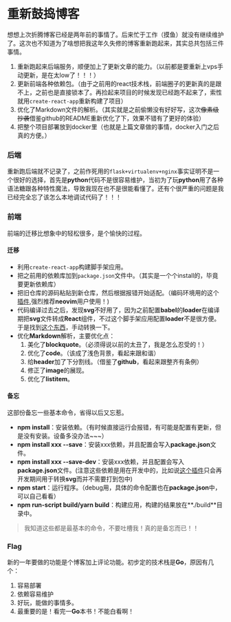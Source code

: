 # 重新鼓捣博客

想想上次折腾博客已经是两年前的事情了。后来忙于工作（摸鱼）就没有继续维护了。这次也不知道为了啥想把我这年久失修的博客重新跑起来，其实总共包括三件事情。
1. 重新跑起来后端服务，顺便加上了更新文章的能力。（以前都是要重新上vps手动更新，是在太low了！！！）
2. 更新前端各种依赖包。（由于之前用的react技术栈，前端圈子的更新真的是跟不上，之前也是直接锁本了。再捡起来项目的时候发现已经跑不起来了，索性就用`create-react-app`重新构建了项目）
3. 优化了Markdown文件的解析。（其实就是之前偷懒没有好好写，这次~~像素级抄袭~~借鉴github的README重新优化了下，效果不错有了更好的体验）
4. 把整个项目部署放到docker里（也就是上篇文章做的事情，docker入门之后真的方便。）

### 后端
重新跑后端就不记录了，之前作死用的`flask+virtualenv+nginx`事实证明不是一个很好的选择，首先是**python**代码不是很容易维护，当初为了玩**python**用了各种语法糖跟各种特性魔法，导致我现在也不是很能看懂了。还有个很严重的问题是我已经完全忘了该怎么本地调试代码了！！！

### 前端
前端的迁移比想象中的轻松很多，是个愉快的过程。
#### 迁移
* 利用`create-react-app`构建脚手架应用。
* 把之前用的依赖库加到`package.json`文件中。（其实是一个个install的，毕竟要更新依赖库）
* 把旧仓库的源码粘贴到新仓库，然后根据报错开始适配。（编码环境用的这个[插件](https://github.com/neoclide/coc.nvim),强烈推荐**neovim**用户使用！)
* 代码编译过去之后，发现**svg**不好用了，因为之前配置**babel**的**loader**在编译期把**svg**文件转成**React**组件，不过这个脚手架应用配置**loader**不是很方便。于是找到[这个东西](https://github.com/smooth-code/svgr)，手动转换一下。
* 优化**Markdown**解析，主要优化点：
  1. 美化了**blockquote**。（必须得说以前的太丑了，我是怎么忍受的！）
  2. 优化了**code**。（该成了浅色背景，看起来跟和谐）
  3. 给**header**加了下分割线。（借鉴了**github**，看起来跟整齐有条例）
  4. 修正了**image**的展现。
  5. 优化了**listitem**。

#### 备忘
这部份备忘一些基本命令，省得以后又忘惹。
* **npm install**：安装依赖。（有时候直接运行会报错，有可能是配置有更新，但是没有安装。设备多没办法~~~）
* **npm install xxx --save**：安装xxx依赖，并且配置会写入**package.json**文件。
* **npm install xxx --save-dev**：安装xxx依赖，并且配置会写入**package.json**文件。(注意这些依赖是用在开发中的，比如说[这个插件](https://github.com/smooth-code/svgr)只会再开发期间用于转换**svg**而并不需要打到包中)
* **npm start**：运行程序。（debug用，具体的命令配置也在**package.json**中，可以自己看看）
* **npm run-script build/yarn build**：构建应用，构建的结果放在**./build**目录中。

> 我知道这些都是最基本的命令，不要吐槽我！真的是备忘而已！！

### Flag
新的一年要做的功能是个博客加上评论功能。初步定的技术栈是**Go**，原因有几个：
1. 容易部署
2. 依赖容易维护
3. 好玩，能做的事情多。
4. 最重要的是！看完一**Go**本书！不能白看啊！

